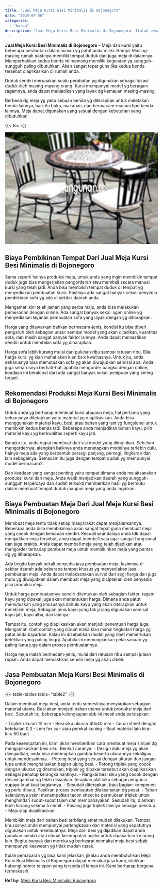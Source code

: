 ```yaml
---
title: "Jual Meja Kursi Besi Minimalis di Bojonegoro"
date: "2024-07-06"
categories: 
  - "harga"
description: "Jual Meja Kursi Besi Minimalis di Bojonegoro. Itulah pemaparan yg bisa kami jelaskan, jikalau anda membutuhkan Meja Kursi Besi Minimalis di Bojonegoro dapat..."
---
```


**Jual Meja Kursi Besi Minimalis di Bojonegoro** – Meja dan kursi yaitu beberapa perabotan dalam hunian yg patut anda miliki. Hampir Masing-masing rumah pastinya memiliki tempat duduk dan juga meja di dalamnya. Memperhatikan kedua benda ini memang memiliki kegunaan yg sungguh-sungguh paling dibutuhkan. Akan sangat tepat guna jika kedua benda tersebut diaplikasikan di rumah anda.

Duduk sendiri merupakan suatu perabotan yg digunakan sebagai lokasi duduk oleh masing-masing orang. Kursi mempunyai model yg beragam ragamnya, anda dapat menjadikan yang layak dg kemauan masing-masing.

Berbeda dg meja yg yaitu sebuah benda yg diterapkan untuk meletakan benda lainnya, baik itu buku, makanan, dan bermacam-macam tipe benda lainnya. Meja dapat digunakan yang sesuai dengan kebutuhan yang dibutuhkan.

{{< toc >}}

![Jual Meja Kursi Besi Minimalis di Bojonegoro](/images/jual-meja-besi-murah15.png)

## Biaya Pembikinan Tempat Dari Jual Meja Kursi Besi Minimalis di Bojonegoro

Sama seperti halnya produksi meja, untuk anda yang ingin membikin tempat duduk juga bisa mengerjakan pengorderan atau membeli secara manual kursi yang telah jadi. Anda bisa membikin tempat duduk di tempat yg menyediakan pembuatan kursi. Pastinya ada sangat banyak sekali penyedia pembikinan sofa yg ada di sekitar daerah anda.

Mengamati kini telah jaman yang serba maju, anda bisa melakukan pemesanan dengan online. Ada sangat banyak sekali agen online yg menyediakan layanan pembuatan sofa yang layak dengan yg diharapkan.

Harga yang ditawarkan bahkan bermacam-jenis, kondisi itu bisa diberi pengaruh oleh sebagian unsur semisal model yang akan dijadikan, kuantitas sofa, dan masih sangat banyak faktor lainnya. Anda dapat memastikan sendiri untuk membikin sofa yg diharapkan.

Harga sofa lebih kurang mulai dari puluhan ribu sampai ratusan ribu. Bila harga kursi yg kian mahal akan kian baik kwalitasnya. Untuk itu, anda seharusnya bisa memutuskan sofa yg akan diwujudkan semisal apa. Anda juga seharusnya berhati-hati apabila mengorder bangku dengan online, keadaan ini berakibat dari ada sangat banyak sekali penipuan yang sering terjadi.

## Rekomendasi Produksi Meja Kursi Besi Minimalis di Bojonegoro

Untuk anda yg berharap membuat kursi ataupun meja, hal pertama yang seharusnya ditetapkan yaitu material yg diaplikasikan. Anda bisa menggunakan material kayu, besi, atau bahan yang lain yg fungsional untuk membikin kedua benda tadi. Beberapa anda menjadikan bahan kayu, pilih material kayu yg berkwalitas seperti kayu jati.

Bangku itu, anda dapat membuat dari sisi model yang diinginkan. Sebelum mengordernya, alangkah baiknya anda menetapkan modelnya terlebih dulu. halnya meja ada yang berbentuk persegi panjang, persegi, lingkaran dan lain sebagainya. Semacam itu juga dengan tempat duduk yg mempunyai model bermacam2.

Dan keadaan yang sangat penting yaitu tempat dimana anda melaksanakan produksi kursi dan meja. Anda wajib menjadikan daerah yang sungguh-sungguh terpercaya dan sudah terbukti memberikan hasil yg bermutu dalam membuat tempat duduk maupun meja yang anda inginkan.

## Biaya Pembuatan Meja Dari Jual Meja Kursi Besi Minimalis di Bojonegoro

Membuat meja tentu tidak setiap masyarakat dapat menjalankannya. Beberapa anda bisa membikinnya akan sangat tepat guna membuat meja yang cocok dengan kemauan sendiri. Kecuali seandainya anda tdk dapat menjadikan meja tersebut, anda dapat membeli saja agar sangat fungsional dan juga praktis. Anda dapat membeli meja yang telah dijadikan atau mengorder terhadap pembuat meja untuk membikinkan meja yang pantas dg yg diharapkan.

Ada begitu banyak sekali penyedia jasa pembuatan meja, lazimnya di sekitar daerah ada beberapa tempat khusus yg menyediakan jasa pembuatan meja. Anda dapat melaksanakan survei dari segi harga dan juga mutu yg diwujudkan dalam membuat meja yang diciptakan oleh penyedia jasa produksi meja.

Untuk harga pembuatannya sendiri ditentukan oleh sebagian faktor, ragam kayu yang dipakai juga akan menentukan harga. Dimana anda patut memutuskan yang khususnya dahulu kayu yang akan diterapkan untuk membikin meja, Sebagian jenis kayu yang tak jarang digunakan semisal kayu jati, kayu alba, dan lainnya.

Tempat itu, contoh yg diaplikasikan akan menjadi penentuan harga juga. Mengamati ribet contoh yang dibuat maka kian mahal tingkatan harga yg patut anda bayarkan. Kalau ini disebabkan model yang ribet memerlukan ketelitian yang paling tinggi. Apabila ini memungkinkan pelaksanaan yg paling lama juga dalam proses pembuatannya.

Harga meja malah bermacam-jenis, mulai dari ratusan ribu sampai jutaan rupiah. Anda dapat memastikan sendiri meja yg akan dibeli.

## Jasa Pembuatan Meja Kursi Besi Minimalis di Bojonegoro

{{< table-tables table="table2" >}}

Dalam membuat meja besi, anda tentu semestinya menyiapkan sebagian material utama. Besi akan menjadi bahan utama untuk produksi meja dari besi. Sesudah itu, beberapa kelengkapan sbb ini mesti anda persiapkan:

\- Triplek ukuran 12 mm - Besi siku ukuran 40x40 mm - Tacon sheet dengan ketebalan 0,3 - Lem fox cair atau perekat kuning - Baut material lain kira-kira 50 baut

Pada kesempatan ini, kami akan memberikan cara membuat meja simpel dg mengaplikasikan besi siku. Berikut caranya: - Design dulu meja yg akan diwujudkan, anda bisa menerapkan gambar beserta ukurannya sekaligus untuk mendesainnya. - Potong besi yang sesuai dengan ukuran dan jangan lupa untuk menghaluskan bagian ujung besi. - Potong triplek yang cocok dengan ukuran yg ditentukan, triplek yg dipakai tersebut akan diaplikasikan sebagai penutup kerangka nantinya. - Rangkai besi siku yang cocok dengan desain gambar yg telah disiapkan. terapkan plat siku sebagai pengunci supaya kuat kuat bagiannya. - Sesudah diterapkan, baut bagian-komponen yg perlu dibaut. Pastikan proses pembautan dilaksanakan dg pesat. - Tahap selanjutnya yakni menempelkan tacon sheet ke permukaan triplek untuk menghindari sudut-sudut tajam dan membahayakan. Sesudah itu, diamkan lebih kurang selama 5 menit. - Pasang juga triplek lainnya sebagai penutup. - Meja siap diaplikasikan.

Membikin meja dari bahan besi terbilang amat mudah dilakukan. Tempat khususnya anda mempunyai perlengkapan dan material yang sepatutnya digunakan untuk membuatnya. Meja dari besi yg dijadikan dapat anda gunakan sendiri atau dibuat kesempatan usaha untuk dipasarkan ke orang lain. Begitu banyak dari mereka yg berhasrat memakai meja besi sebab mempunyai keawetan yg tidak mudah rusak.

Itulah pemaparan yg bisa kami jelaskan, jikalau anda membutuhkan Meja Kursi Besi Minimalis di Bojonegoro dapat memakai jasa kami, silahkan hubungi nomor telepon yang tersedia di laman ini. Kami berharap berguna, terimakasih.

**Ref by:** [Meja Kursi Besi Minimalis Bojonegoro](https://id.wikipedia.org/wiki/Meja)
